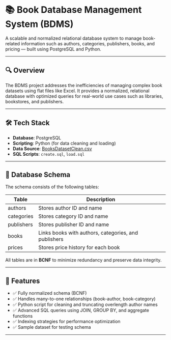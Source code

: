 # 📚 Book Database Management System (BDMS)

A scalable and normalized relational database system to manage book-related information such as authors, categories, publishers, books, and pricing — built using PostgreSQL and Python.

---

## 🔍 Overview

The BDMS project addresses the inefficiencies of managing complex book datasets using flat files like Excel. It provides a normalized, relational database with optimized queries for real-world use cases such as libraries, bookstores, and publishers.

---

## 🛠️ Tech Stack

- **Database**: PostgreSQL
- **Scripting**: Python (for data cleaning and loading)
- **Data Source**: [BooksDatasetClean.csv](https://www.kaggle.com/datasets/books)
- **SQL Scripts**: `create.sql`, `load.sql`

---

## 🧱 Database Schema

The schema consists of the following tables:

| Table      | Description                              |
|------------|------------------------------------------|
| authors    | Stores author ID and name                |
| categories | Stores category ID and name              |
| publishers | Stores publisher ID and name             |
| books      | Links books with authors, categories, and publishers |
| prices     | Stores price history for each book       |

All tables are in **BCNF** to minimize redundancy and preserve data integrity.

---

## 📌 Features

- ✅ Fully normalized schema (BCNF)
- ✅ Handles many-to-one relationships (book-author, book-category)
- ✅ Python script for cleaning and truncating overlength author names
- ✅ Advanced SQL queries using JOIN, GROUP BY, and aggregate functions
- ✅ Indexing strategies for performance optimization
- ✅ Sample dataset for testing schema

---


